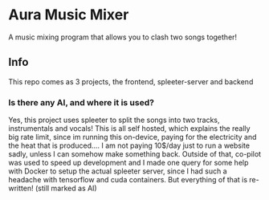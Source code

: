 # Aura Music Mixer

A music mixing program that allows you to clash two songs together!

## Info

This repo comes as 3 projects, the frontend, spleeter-server and backend

### Is there any AI, and where it is used?

Yes, this project uses spleeter to split the songs into two tracks, instrumentals and vocals! This is all self hosted, which explains the really big rate limit, since im running this on-device, paying for the electricity and the heat that is produced.... I am not paying 10$/day just to run a website sadly, unless I can somehow make something back. Outside of that, co-pilot was used to speed up development and I made one query for some help with Docker to setup the actual spleeter server, since I had such a headache with tensorflow and cuda containers. But everything of that is re-written! (still marked as AI)
